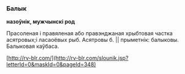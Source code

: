 ### Балык
**назоўнік, мужчынскі род**

Прасоленая і правяленая або правэнджаная хрыбтовая частка асятровых;і ласаоёвых рыб. Асятровы б. || прыметнік: балыковы. Балыковая каўбаса.

<a rel="author">[http://rv-blr.com/](http://rv-blr.com/slounik.jsp?letterId=0&maskId=0&pageId=348)</a>

